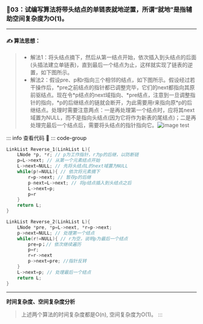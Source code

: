 ### :page_with_curl:03：试编写算法将带头结点的单链表就地逆置，所谓“就地”是指辅助空间复杂度为O(1)。
---

#### :writing_hand: 算法思想：
> - 解法1：将头结点摘下，然后从第一结点开始，依次插入到头结点的后面(头插法建立单链表)，直到最后一个结点为止，这样就实现了链表的逆置，如下图所示。  
> - 解法2：假设pre、p和r指向三个相邻的结点，如下图所示。假设经过若干操作后，\*pre之前结点的指针都已调整完毕，它们的next都指向其原前驱结点。现在令\*p结点的next域指向、\*pre结点，注意到一旦调整指针的指向，\*p的后继结点的链就会断开，为此需要用r来指向原\*p的后继结点。处理时需要注意两点：一是再处理第一个结点时，应将其next域置为NULL，而不是指向头结点(因为它将作为新表的尾结点)；二是再处理完最后一个结点后，需要将头结点的指针指向它。![image test](/img/02-03.png)

::: info  查看代码 :cup_with_straw:
::: code-group
```C [解法1]
LinkList Reverse_1(LinkList L){
    LNode *p, *r; // p为工作指针，r为p的后继，以防断链
    p=L->next; // 从第一个元素结点开始
    L->next=NULL; // 先将头结点L的next域置为NULL
    while(p!=NULL){ // 依次将元素摘下
        r=p->next; // 暂存p的后继
        p-next=L->next; // 将p结点插入到头结点之后
        L->next=p;
        p=r
    }
    return L;
}
```
```C [解法2]
LinkList Reverse_2(LinkList L){
    LNode *pre, *p=L->next, *r=p->next;
    p->next=NULL; // 处理第一个结点
    while(r!=NULL){ // r为空，说明p为最后一个结点
        pre=p；// 依次继续遍历
        p=r;
        r=r->next
        p->next=pre; //指针反转
    }
    L->next=p; // 处理最后一个结点
    return L;
}
```
---
**时间复杂度、空间复杂度分析**
> 上述两个算法的时间复杂度都是O(n), 空间复杂度为O(1)。
:::

